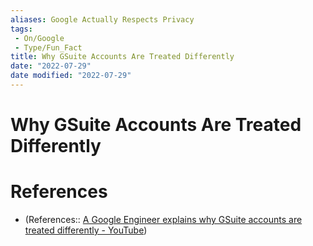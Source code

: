 ```yaml
---
aliases: Google Actually Respects Privacy
tags:
 - On/Google
 - Type/Fun_Fact
title: Why GSuite Accounts Are Treated Differently
date: "2022-07-29"
date modified: "2022-07-29"
---
```


# Why GSuite Accounts Are Treated Differently
# References
- (References:: [A Google Engineer explains why GSuite accounts are treated differently - YouTube](https://www.youtube.com/watch?v=Uduia5slHdU&list=WL&index=6))
